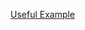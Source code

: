 
[Useful Example](https://github.com/jorgeacetozi/ebook-chat-app-spring-websocket-cassandra-redis-rabbitmq)
